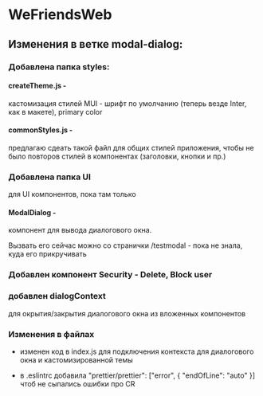 # WeFriendsWeb

## Изменения в ветке modal-dialog:

### Добавлена папка styles:

#### createTheme.js -

кастомизация стилей MUI - шрифт по умолчанию (теперь везде Inter, как в макете), primary color

#### commonStyles.js -

предлагаю сдеать такой файл для общих стилей приложения, чтобы не было повторов стилей в компонентах (заголовки, кнопки и пр.)

### Добавлена папка UI

для UI компонентов, пока там только

#### ModalDialog -

компонент для вывода диалогового окна.

Вызвать его сейчас можно со странички /testmodal - пока не знала, куда его прикручивать

### Добавлен компонент Security - Delete, Block user

### добавлен dialogContext

для окрытия/закрытия диалогового окна из вложенных компонентов

### Изменения в файлах

- изменен код в index.js для подключения контекста для диалогового окна и кастомизированной темы

- в .eslintrc добавила "prettier/prettier": ["error", { "endOfLine": "auto" }] чтоб не сыпались ошибки про CR
